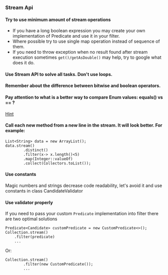 ### Stream Api

#### Try to use minimum amount of stream operations 
* If you have a long boolean expression you may create your own implementation of Predicate and use it in your filter.
* Where possible try to use single map operation instead of sequence of them. 
* If you need to throw exception when no result found after stream execution sometimes `get()/getAsDouble()` may help, try to google what does it do.
#### Use Stream API to solve all tasks. Don't use loops.
#### Remember about the difference between bitwise and boolean operators.
#### Pay attention to what is a better way to compare Enum values: equals() vs == ?
[Hint](https://stackoverflow.com/a/1750453)
#### Call each new method from a new line in the stream. It will look better. For example:
```
List<String> data = new ArrayList();
data.stream()
        .distinct()
        .filter(x-> x.length()<5)
        .map(Integer::valueOf)
        .collect(Collectors.toList());
```
#### Use constants 
Magic numbers and strings decrease code readability, let's avoid it and use constants in 
class CandidateValidator

#### Use validator properly
If you need to pass your custom `Predicate` implementation into filter there are two optimal solutions  
``` 
Predicate<Candidate> customPredicate = new CustomPredicate<>();
Collection.stream()
    .filter(predicate)
    ...
```  
Or:  
``` 
Collection.stream()
        .filter(new CustomPredicate());
        ...
```

